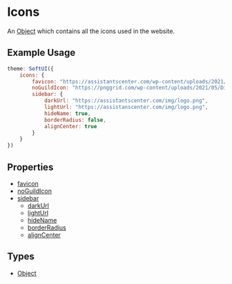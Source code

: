 # Icons

An [Object](https://developer.mozilla.org/en-US/docs/Web/JavaScript/Reference/Global_Objects/Object) which contains all the icons used in the website.

## Example Usage

```js
theme: SoftUI({
    icons: {
        favicon: "https://assistantscenter.com/wp-content/uploads/2021/11/cropped-cropped-logov6.png",
        noGuildIcon: "https://pnggrid.com/wp-content/uploads/2021/05/Discord-Logo-Circle-1024x1024.png",
        sidebar: {
            darkUrl: "https://assistantscenter.com/img/logo.png",
            lightUrl: "https://assistanscenter.com/img/logo.png",
            hideName: true,
            borderRadius: false,
            alignCenter: true
        }
    }
})
```

## Properties

-   [favicon](/docs/icons/favicon)
-   [noGuildIcon](/docs/icons/noGuildIcon)
-   [sidebar](/docs/icons/sidebar/)
    -   [darkUrl](/docs/icons/sidebar/darkUrl)
    -   [lightUrl](/docs/icons/sidebar/lightUrl)
    -   [hideName](/docs/icons/sidebar/hideName)
    -   [borderRadius](/docs/icons/sidebar/borderRadius)
    -   [alignCenter](/docs/icons/sidebar/alignCenter)

## Types

-   [Object](https://developer.mozilla.org/en-US/docs/Web/JavaScript/Reference/Global_Objects/Object)
